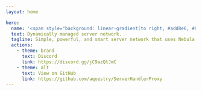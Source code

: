 ```yaml
---
layout: home

hero:
  name: '<span style="background: linear-gradient(to right, #add8e6, #00008b); -webkit-background-clip: text; color: transparent; text-shadow: 0 0 8px #add8e6, 0 0 12px #add8e6, 0 0 16px #00008b;">Voasis - Nebula</span>'
  text: Dynamically managed server network.
  tagline: Simple, powerful, and smart server network that uses Nebula.
  actions:
    - theme: brand
      text: Discord
      link: https://discord.gg/jC9azQtJmC
    - theme: alt
      text: View on GitHub
      link: https://github.com/aquestry/ServerHandlerProxy
---
```

